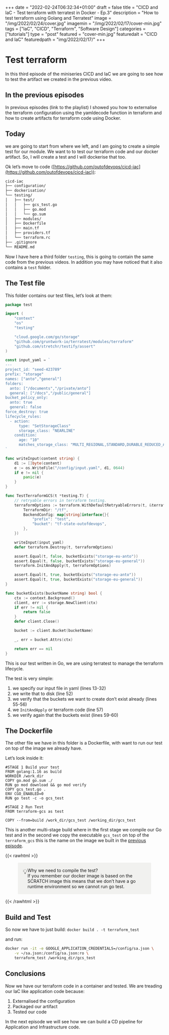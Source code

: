 +++
date = "2022-02-24T06:32:34+01:00"
draft = false
title = "CICD and IaC - Test terraform with terratest in Docker - Ep.3"
description = "How to test terraform using Golang and Terratest"
image = "/img/2022/02/24/cover.jpg"
imagemin = "/img/2022/02/17/cover-min.jpg"
tags = ["IaC", "CICD", "Terraform", "Software Design"]
categories = ["tutorials"]
type = "post"
featured = "cover-min.jpg"
featuredalt = "CICD and IaC"
featuredpath = "img/2022/02/17/"
+++


# Test terraform

In this third episode of the miniseries CICD and IaC we are going to see how to test the artifact we created in the previous video.

## In the previous episodes

In previous episodes (link to the playlist) I showed you how to externalise the terraform configuration using the yamldecode function in terraform and how to create artifacts for terraform code using Docker.

## Today

we are going to start from where we left, and I am going to create a simple test for our module. We want to to test our terraform code and our docker artifact. So, I will create a test and I will dockerise that too.

Ok let’s move to code ([https://github.com/outofdevops/cicd-iac](https://github.com/outofdevops/cicd-iac)):

```bash
cicd-iac
├── configuration/
├── dockerisation/
└── testing/
│   ├── test/
│   │   ├── gcs_test.go
│   │   ├── go.mod
│   │   └── go.sum
│   ├── modules/
│   ├── Dockerfile
│   ├── main.tf
│   ├── providers.tf
│   └── terraform.rc
├── .gitignore
└── README.md
```

Now I have here a third folder `testing`, this is going to contain the same code from the previous videos. In addition you may have noticed that it also contains a `test` folder.

## The Test file

This folder contains our test files, let’s look at them:

```go
package test

import (
	"context"
	"os"
	"testing"

	"cloud.google.com/go/storage"
	"github.com/gruntwork-io/terratest/modules/terraform"
	"github.com/stretchr/testify/assert"
)

const input_yaml = `
---
project_id: "seed-423789"
prefix: "storage"
names: ["anto","general"]
folders:
  anto: ["/documents","/private/anto"]
  general: ["/docs","/public/general"]
bucket_policy_only:
  anto: true
  general: false
force_destroy: true
lifecycle_rules:
  - action:
      type: "SetStorageClass"
      storage_class: "NEARLINE"
    condition:
      age: "10"
      matches_storage_class: "MULTI_REGIONAL,STANDARD,DURABLE_REDUCED_AVAILABILITY"
`

func writeInput(content string) {
	d1 := []byte(content)
	e := os.WriteFile("/config/input.yaml", d1, 0644)
	if e != nil {
		panic(e)
	}
}

func TestTerraformGCS(t *testing.T) {
	// retryable errors in terraform testing.
	terraformOptions := terraform.WithDefaultRetryableErrors(t, &terraform.Options{
		TerraformDir: "/tf",
		BackendConfig: map[string]interface{}{
			"prefix": "test",
			"bucket": "tf-state-outofdevops",
		},
	})

	writeInput(input_yaml)
	defer terraform.Destroy(t, terraformOptions)

	assert.Equal(t, false, bucketExists("storage-eu-anto"))
	assert.Equal(t, false, bucketExists("storage-eu-general"))
	terraform.InitAndApply(t, terraformOptions)

	assert.Equal(t, true, bucketExists("storage-eu-anto"))
	assert.Equal(t, true, bucketExists("storage-eu-general"))
}

func bucketExists(bucketName string) bool {
	ctx := context.Background()
	client, err := storage.NewClient(ctx)
	if err != nil {
		return false
	}
	defer client.Close()

	bucket := client.Bucket(bucketName)

	_, err = bucket.Attrs(ctx)

	return err == nil
}
```

This is our test written in Go, we are using terratest to manage the terraform lifecycle.

The test is very simple:

1. we specify our input file in yaml (lines 13-32)
2. we write that to disk (line 52)
3. we verify that the buckets we want to create don’t exist already (lines 55-56)
4. we `InitAndApply` or terraform code (line 57)
5. we verify again that the buckets exist (lines 59-60)

## The Dockerfile

The other file we have in this folder is a Dockerfile, with want to run our test on top of the image we already have.

Let’s look inside it:

```docker
#STAGE 1 Build your test
FROM golang:1.16 as build
WORKDIR /work_dir
COPY go.mod go.sum ./
RUN go mod download && go mod verify
COPY gcs_test.go .
ENV CGO_ENABLED=0
RUN go test -c -o gcs_test

#STAGE 2 Run Test
FROM terraform-gcs as test

COPY --from=build /work_dir/gcs_test /working_dir/gcs_test
```

This is another multi-stage build where in the first stage we compile our Go test and in the second we copy the executable `gcs_test` on top of the `terraform_gcs` this is the name on the image we built in the [previous episode](posts/cicd-and-iac-dockerize-terraform/).

{{< rawhtml >}}
<figure style="white-space:pre-wrap;display:flex;background: rgba(241, 241, 239, 1);border-radius: 3px;padding: 1rem;" id="f9fabd1f-5b46-4239-bedd-c622fa8f6eb5"><div style="font-size:1.5em"><span class="icon">💡</span></div><div style="width:100%">Why we need to compile the test?
If you remember our docker image is based on the SCRATCH image this means that we don’t have a go runtime environment so we cannot run go test.</span></div></figure>
{{< /rawhtml >}}

## Build and Test

So now we have to just build: `docker build . -t terraform_test`

and run:

```bash
docker run -it -e GOOGLE_APPLICATION_CREDENTIALS=/config/sa.json \
    -v ~/sa.json:/config/sa.json:ro \
    terraform_test /working_dir/gcs_test
```

## Conclusions

Now we have our terraform code in a container and tested. We are treading our IaC like application code because:

1. Externalised the configuration
2. Packaged our artifact
3. Tested our code

In the next episode we will see how we can build a CD pipeline for Application and Infrastructure code.

